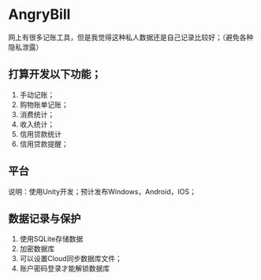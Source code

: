 # AngryBill
网上有很多记账工具，但是我觉得这种私人数据还是自己记录比较好；（避免各种隐私泄露）

## 打算开发以下功能；
1. 手动记账；
2. 购物账单记账；
3. 消费统计；
4. 收入统计；
5. 信用贷款统计
6. 信用贷款提醒；

## 平台
说明：使用Unity开发；预计发布Windows，Android，IOS；

## 数据记录与保护
1. 使用SQLite存储数据
2. 加密数据库
3. 可以设置Cloud同步数据库文件；
4. 账户密码登录才能解锁数据库
